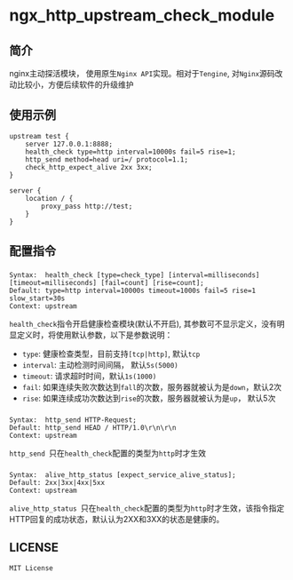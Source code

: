 # ngx\_http\_upstream\_check\_module

## 简介

nginx主动探活模块， 使用原生`Nginx API`实现。相对于`Tengine`, 对`Nginx`源码改动比较小，方便后续软件的升级维护

## 使用示例

    upstream test {
        server 127.0.0.1:8888;      
        health_check type=http interval=10000s fail=5 rise=1;
        http_send method=head uri=/ protocol=1.1;
        check_http_expect_alive 2xx 3xx;
    }
    
    server {
        location / {
            proxy_pass http://test;
        }
    }
    
## 配置指令

###

    Syntax:  health_check [type=check_type] [interval=milliseconds] [timeout=milliseconds] [fail=count] [rise=count];
    Default: type=http interval=10000s timeout=1000s fail=5 rise=1 slow_start=30s
    Context: upstream
    
`health_check`指令开启健康检查模块(默认不开启), 其参数可不显示定义，没有明显定义时，将使用默认参数，以下是参数说明：

* `type`: 健康检查类型，目前支持`[tcp|http]`, 默认`tcp`
* `interval`: 主动检测时间间隔， 默认`5s(5000)`
* `timeout`: 请求超时时间，默认`1s(1000)`
* `fail`: 如果连续失败次数达到`fall`的次数，服务器就被认为是`down`，默认2次
* `rise`: 如果连续成功次数达到`rise`的次数，服务器就被认为是`up`， 默认5次

###
    
    Syntax:  http_send HTTP-Request;
    Default: http_send HEAD / HTTP/1.0\r\n\r\n
    Context: upstream
        
`http_send `只在`health_check`配置的类型为`http`时才生效

###
    
    Syntax:  alive_http_status [expect_service_alive_status];
    Default: 2xx|3xx|4xx|5xx
    Context: upstream
    
`alive_http_status `只在`health_check`配置的类型为`http`时才生效，该指令指定HTTP回复的成功状态，默认认为2XX和3XX的状态是健康的。

## LICENSE

`MIT License`
